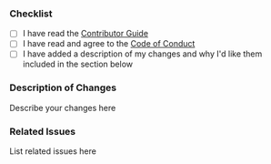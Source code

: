 ### Checklist

* [ ] I have read the [Contributor Guide](../blob/main/CONTRIBUTING.md)
* [ ] I have read and agree to the [Code of Conduct](../blob/main/CODE_OF_CONDUCT.md)
* [ ] I have added a description of my changes and why I'd like them included in the section below

### Description of Changes

Describe your changes here

### Related Issues

List related issues here
